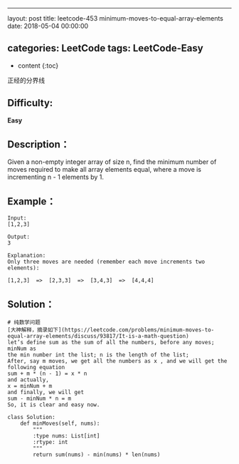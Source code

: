 
---
layout: post
title:  leetcode-453 minimum-moves-to-equal-array-elements
date:   2018-05-04 00:00:00

categories: LeetCode
tags: LeetCode-Easy
---

* content
{:toc}

正经的分界线





## Difficulty:

**Easy**

## Description：

Given a non-empty integer array of size n, find the minimum number of moves 
required to make all array elements equal, where a move is incrementing n - 1 elements by 1.

## Example：

```
Input:
[1,2,3]

Output:
3

Explanation:
Only three moves are needed (remember each move increments two elements):

[1,2,3]  =>  [2,3,3]  =>  [3,4,3]  =>  [4,4,4]
```

## Solution：

```
# 纯数学问题
[大神解释，摘录如下](https://leetcode.com/problems/minimum-moves-to-equal-array-elements/discuss/93817/It-is-a-math-question)
let’s define sum as the sum of all the numbers, before any moves; minNum as 
the min number int the list; n is the length of the list;
After, say m moves, we get all the numbers as x , and we will get the following equation
sum + m * (n - 1) = x * n
and actually,
x = minNum + m
and finally, we will get
sum - minNum * n = m
So, it is clear and easy now.

class Solution:
    def minMoves(self, nums):
        """
        :type nums: List[int]
        :rtype: int
        """
        return sum(nums) - min(nums) * len(nums)
```